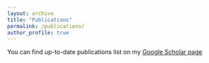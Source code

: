 ```yaml
---
layout: archive
title: "Publications"
permalink: /publications/
author_profile: true
---
```


You can find up-to-date publications list on my [Google Scholar page](https://scholar.google.de/citations?user=MxXPgfAAAAAJ&hl=en)
